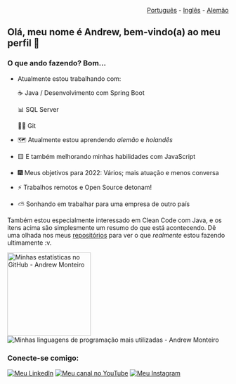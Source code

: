 <p align="right">
  <a href="README.pt.md">Português</a> - <a href="README.md">Inglês</a> - <a href="README.de.md">Alemão</a>
</p>

## Olá, meu nome é Andrew, bem-vindo(a) ao meu perfil :wave:

### O que ando fazendo? Bom...

- Atualmente estou trabalhando com:

  ☕ Java / Desenvolvimento com Spring Boot

  📊 SQL Server

  👨‍💻 Git

- 🗺 Atualmente estou aprendendo *alemão* e *holandês*
- 🟨 E também melhorando minhas habilidades com JavaScript
- 🎆 Meus objetivos para 2022: Vários; mais atuação e menos conversa
- ⚡ Trabalhos remotos e Open Source detonam!
- ⛅ Sonhando em trabalhar para uma empresa de outro país

Também estou especialmente interessado em Clean Code com Java, e os itens acima são simplesmente um resumo do que está
acontecendo. Dê uma olhada nos meus [repositórios](https://github.com/Andrew-2609?tab=repositories) para ver o que
*realmente* estou fazendo ultimamente :v.

<p align="left">
 <img alt="Minhas estatísticas no GitHub - Andrew Monteiro" src="https://github-readme-stats.vercel.app/api?username=andrew-2609&show_icons=true&hide_border=true&theme=tokyonight&locale=pt-br" height="190"> 
 <img alt="Minhas linguagens de programação mais utilizadas - Andrew Monteiro" src="https://github-readme-stats.vercel.app/api/top-langs/?username=andrew-2609&layout=compact&hide_border=true&langs_count=8&theme=tokyonight&exclude_repo=Eccezionale-MVC,CorporacaoUmbrella,diversos,projetos&locale=pt-br">
</p>

### Conecte-se comigo:

<a href="https://www.linkedin.com/in/andrew-2609/" target="_blank"><img alt="Meu LinkedIn" src="https://img.shields.io/badge/-LinkedIn-%230077B5?style=for-the-badge&logo=linkedin&logoColor=white"></a>
<a href="https://www.youtube.com/channel/UCmQ39rZeUW3dxMiSjm6YX7Q" target="_blank"><img alt="Meu canal no YouTube" src="https://img.shields.io/badge/YouTube-FF0000?style=for-the-badge&logo=youtube&logoColor=white"></a>
<a href="https://www.instagram.com/andrewbunro/" target="_blank"><img alt="Meu Instagram" src="https://img.shields.io/badge/-Instagram-%23E4405F?style=for-the-badge&logo=instagram&logoColor=white"></a>
